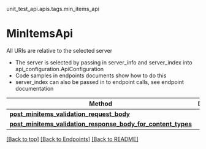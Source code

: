 <a name="top"></a>
unit_test_api.apis.tags.min_items_api
# MinItemsApi

All URIs are relative to the selected server
- The server is selected by passing in server_info and server_index into api_configuration.ApiConfiguration
- Code samples in endpoints documents show how to do this
- server_index can also be passed in to endpoint calls, see endpoint documentation

Method | Description
------ | -------------
[**post_minitems_validation_request_body**](min_items_api/post_minitems_validation_request_body.md) | 
[**post_minitems_validation_response_body_for_content_types**](min_items_api/post_minitems_validation_response_body_for_content_types.md) | 

[[Back to top]](#top) [[Back to Endpoints]](../../../README.md#Endpoints) [[Back to README]](../../../README.md)

